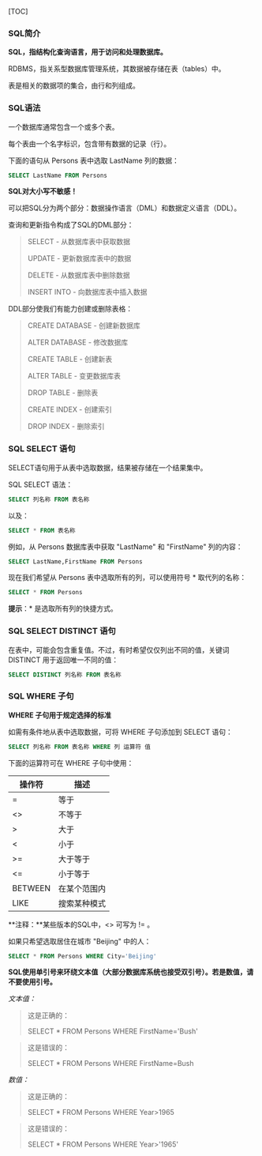 [TOC]

### SQL简介

**SQL，指结构化查询语言，用于访问和处理数据库。**

RDBMS，指关系型数据库管理系统，其数据被存储在表（tables）中。

表是相关的数据项的集合，由行和列组成。



### SQL语法

一个数据库通常包含一个或多个表。

每个表由一个名字标识，包含带有数据的记录（行）。

下面的语句从 Persons 表中选取 LastName 列的数据：

~~~sql
SELECT LastName FROM Persons
~~~

**SQL对大小写不敏感！**

可以把SQL分为两个部分：数据操作语言（DML）和数据定义语言（DDL）。

查询和更新指令构成了SQL的DML部分：

> SELECT - 从数据库表中获取数据
>
> UPDATE - 更新数据库表中的数据
>
> DELETE - 从数据库表中删除数据
>
> INSERT INTO - 向数据库表中插入数据

DDL部分使我们有能力创建或删除表格：

> CREATE DATABASE - 创建新数据库
>
> ALTER DATABASE - 修改数据库
>
> CREATE TABLE - 创建新表
>
> ALTER TABLE - 变更数据库表
>
> DROP TABLE - 删除表
>
> CREATE INDEX - 创建索引
>
> DROP INDEX - 删除索引



### SQL SELECT 语句

SELECT语句用于从表中选取数据，结果被存储在一个结果集中。

SQL SELECT 语法：

~~~sql
SELECT 列名称 FROM 表名称
~~~

以及：

~~~sql
SELECT * FROM 表名称
~~~

例如，从 Persons 数据库表中获取 "LastName" 和 "FirstName" 列的内容：

~~~sql
SELECT LastName,FirstName FROM Persons
~~~

现在我们希望从 Persons 表中选取所有的列，可以使用符号 * 取代列的名称：

~~~sql
SELECT * FROM Persons
~~~

**提示**：* 是选取所有列的快捷方式。



### SQL SELECT DISTINCT 语句

在表中，可能会包含重复值。不过，有时希望仅仅列出不同的值，关键词 DISTINCT 用于返回唯一不同的值：

~~~sql
SELECT DISTINCT 列名称 FROM 表名称
~~~



### SQL WHERE 子句

**WHERE 子句用于规定选择的标准**

如需有条件地从表中选取数据，可将 WHERE 子句添加到 SELECT 语句：

~~~sql
SELECT 列名称 FROM 表名称 WHERE 列 运算符 值
~~~

下面的运算符可在 WHERE 子句中使用：

| 操作符     | 描述     |
| ------- | ------ |
| =       | 等于     |
| <>      | 不等于    |
| >       | 大于     |
| <       | 小于     |
| >=      | 大于等于   |
| <=      | 小于等于   |
| BETWEEN | 在某个范围内 |
| LIKE    | 搜索某种模式 |

**注释：**某些版本的SQL中，<> 可写为 != 。

如果只希望选取居住在城市 "Beijing" 中的人：

~~~sql
SELECT * FROM Persons WHERE City='Beijing'
~~~

**SQL使用单引号来环绕文本值（大部分数据库系统也接受双引号）。若是数值，请不要使用引号。**

*文本值：*

> 这是正确的：
>
> SELECT * FROM Persons WHERE FirstName='Bush'

> 这是错误的：
>
> SELECT * FROM Persons WHERE FirstName=Bush

*数值：*

> 这是正确的：
>
> SELECT * FROM Persons WHERE Year>1965

> 这是错误的：
>
> SELECT * FROM Persons WHERE Year>'1965'



